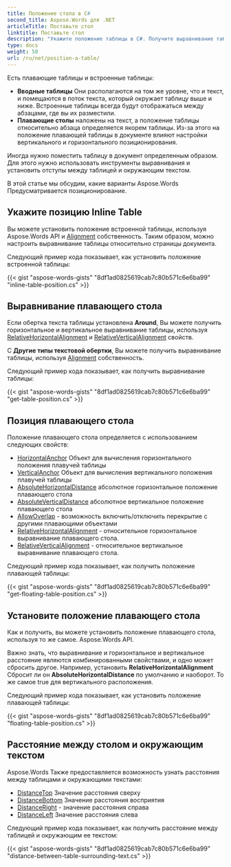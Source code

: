 ```yaml
---
title: Положение стола в C#
second_title: Aspose.Words для .NET
articleTitle: Поставьте стол
linktitle: Поставьте стол
description: "Укажите положение таблицы в C#. Получите выравнивание таблицы, получите и установите положение плавающего стола с помощью C#."
type: docs
weight: 50
url: /ru/net/position-a-table/
---
```


Есть плавающие таблицы и встроенные таблицы:

* **Вводные таблицы** Они располагаются на том же уровне, что и текст, и помещаются в поток текста, который окружает таблицу выше и ниже. Встроенные таблицы всегда будут отображаться между абзацами, где вы их разместили.
* **Плавающие столы** наложены на текст, а положение таблицы относительно абзаца определяется якорем таблицы. Из-за этого на положение плавающей таблицы в документе влияют настройки вертикального и горизонтального позиционирования.

Иногда нужно поместить таблицу в документ определенным образом. Для этого нужно использовать инструменты выравнивания и установить отступы между таблицей и окружающим текстом.

В этой статье мы обсудим, какие варианты Aspose.Words Предусматривается позиционирование.

## Укажите позицию Inline Table

Вы можете установить положение встроенной таблицы, используя Aspose.Words API и [Alignment](https://reference.aspose.com/words/net/aspose.words.tables/table/alignment/) собственность. Таким образом, можно настроить выравнивание таблицы относительно страницы документа.

Следующий пример кода показывает, как установить положение встроенной таблицы:

{{< gist "aspose-words-gists" "8df1ad0825619cab7c80b571c6e6ba99" "inline-table-position.cs" >}}

## Выравнивание плавающего стола

Если обертка текста таблицы установлена **Around**, Вы можете получить горизонтальное и вертикальное выравнивание таблицы, используя [RelativeHorizontalAlignment](https://reference.aspose.com/words/net/aspose.words.tables/table/relativehorizontalalignment/) и [RelativeVerticalAlignment](https://reference.aspose.com/words/net/aspose.words.tables/table/relativeverticalalignment/) свойств.

С **Другие типы текстовой обертки**, Вы можете получить выравнивание таблицы, используя [Alignment](https://reference.aspose.com/words/net/aspose.words.tables/table/alignment/) собственность.

Следующий пример кода показывает, как получить выравнивание таблицы:

{{< gist "aspose-words-gists" "8df1ad0825619cab7c80b571c6e6ba99" "get-table-position.cs" >}}

## Позиция плавающего стола

 Положение плавающего стола определяется с использованием следующих свойств:

* [HorizontalAnchor](https://reference.aspose.com/words/net/aspose.words.tables/table/horizontalanchor/) Объект для вычисления горизонтального положения плавучей таблицы
* [VerticalAnchor](https://reference.aspose.com/words/net/aspose.words.tables/table/verticalanchor/) Объект для вычисления вертикального положения плавучей таблицы
* [AbsoluteHorizontalDistance](https://reference.aspose.com/words/net/aspose.words.tables/table/absolutehorizontaldistance/) абсолютное горизонтальное положение плавающего стола
* [AbsoluteVerticalDistance](https://reference.aspose.com/words/net/aspose.words.tables/table/absoluteverticaldistance/) абсолютное вертикальное положение плавающего стола
* [AllowOverlap](https://reference.aspose.com/words/net/aspose.words.tables/table/allowoverlap/) - возможность включить/отключить перекрытие с другими плавающими объектами
* [RelativeHorizontalAlignment](https://reference.aspose.com/words/net/aspose.words.tables/table/relativehorizontalalignment/) - относительное горизонтальное выравнивание плавающего стола.
* [RelativeVerticalAlignment](https://reference.aspose.com/words/net/aspose.words.tables/table/relativeverticalalignment/) - относительное вертикальное выравнивание плавающего стола.

Следующий пример кода показывает, как получить положение плавающей таблицы:

{{< gist "aspose-words-gists" "8df1ad0825619cab7c80b571c6e6ba99" "get-floating-table-position.cs" >}}

## Установите положение плавающего стола

Как и получить, вы можете установить положение плавающего стола, используя то же самое. Aspose.Words API.

Важно знать, что выравнивание и горизонтальное и вертикальное расстояние являются комбинированными свойствами, и одно может сбросить другое. Например, установить **RelativeHorizontalAlignment** Сбросит ли он **AbsoluteHorizontalDistance** по умолчанию и наоборот. То же самое true для вертикального расположения.

Следующий пример кода показывает, как установить положение плавающей таблицы:

{{< gist "aspose-words-gists" "8df1ad0825619cab7c80b571c6e6ba99" "floating-table-position.cs" >}}

## Расстояние между столом и окружающим текстом

Aspose.Words Также предоставляется возможность узнать расстояния между таблицами и окружающими текстами:

- [DistanceTop](https://reference.aspose.com/words/net/aspose.words.tables/table/distancetop/) Значение расстояния сверху
- [DistanceBottom](https://reference.aspose.com/words/net/aspose.words.tables/table/distancebottom/) Значение расстояния восприятия
- [DistanceRight](https://reference.aspose.com/words/net/aspose.words.tables/table/distanceright/) - значение расстояния справа
- [DistanceLeft](https://reference.aspose.com/words/net/aspose.words.tables/table/distanceleft/) Значение расстояния слева

Следующий пример кода показывает, как получить расстояние между таблицей и окружающим ее текстом:

{{< gist "aspose-words-gists" "8df1ad0825619cab7c80b571c6e6ba99" "distance-between-table-surrounding-text.cs" >}}
